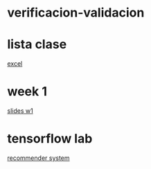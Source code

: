 # verificacion-validacion

# lista clase
[excel](https://docs.google.com/spreadsheets/d/1fhqItb7jyi3Xu53yMMlhXHcKx0TA9KmHYX-quA73lFs/edit?usp=sharing)

# week 1
[slides w1](https://docs.google.com/presentation/d/12h7RjwYmXD3clyz-s4RrJMJhlrmmN4DaJucOjhf8rbE/edit?usp=sharing)

# tensorflow lab
[recommender system](https://docs.google.com/presentation/d/1PjtODU5tDMB9TkGUpPW9szM9tYjtskOlOmHZ1UaMYZg/edit?usp=sharing)
